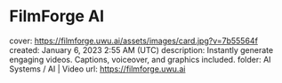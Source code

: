 # FilmForge AI

cover: https://filmforge.uwu.ai/assets/images/card.jpg?v=7b55564f
created: January 6, 2023 2:55 AM (UTC)
description: Instantly generate engaging videos. Captions, voiceover, and graphics included.
folder: AI Systems / AI | Video
url: https://filmforge.uwu.ai